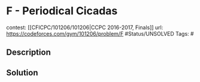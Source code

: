 # F - Periodical Cicadas

contest: [[CFICPC/101206/101206|CCPC 2016-2017, Finals]]
url: https://codeforces.com/gym/101206/problem/F
#Status/UNSOLVED
Tags: #

## Description

## Solution

